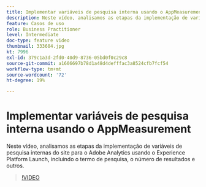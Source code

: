 ```yaml
---
title: Implementar variáveis de pesquisa interna usando o AppMeasurement
description: Neste vídeo, analisamos as etapas da implementação de variáveis de pesquisa internas do site para o Adobe Analytics usando o Experience Platform Launch, incluindo o termo de pesquisa, o número de resultados e outros.
feature: Casos de uso
role: Business Practitioner
level: Intermediate
doc-type: feature video
thumbnail: 333604.jpg
kt: 7996
exl-id: 379c1a3d-2fd0-40d9-8736-05bd0f0c29c8
source-git-commit: a1606697b78d1a48d4defffac3a8524cfb7fcf54
workflow-type: tm+mt
source-wordcount: '72'
ht-degree: 19%

---
```


# Implementar variáveis de pesquisa interna usando o AppMeasurement

Neste vídeo, analisamos as etapas da implementação de variáveis de pesquisa internas do site para o Adobe Analytics usando o Experience Platform Launch, incluindo o termo de pesquisa, o número de resultados e outros.

>[!VIDEO](https://video.tv.adobe.com/v/333604/?quality=12&learn=on)
